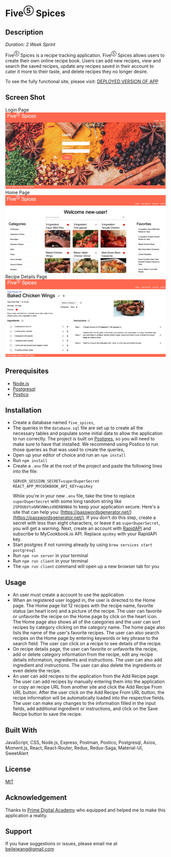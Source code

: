 # Five<sup>⑤</sup> Spices

## Description

_Duration: 2 Week Sprint_

Five<sup>⑤</sup> Spices is a recipe tracking application. Five<sup>⑤</sup> Spices allows users to create their own online recipe book. Users can add new recipes, view and search the saved recipes, update any recipes saved in their account to cater it more to their taste, and delete recipes they no longer desire.

To see the fully functional site, please visit: [DEPLOYED VERSION OF APP](https://five-spices-solo-project.herokuapp.com/#/login)

## Screen Shot

Login Page
![Login](screenshots/Login.png)
Home Page
![Home](screenshots/Home.png)
Recipe Details Page
![Details](screenshots/Details.png)

## Prerequisites

- [Node.js](https://nodejs.org/en/)
- [Postgresql](https://www.postgresql.org/download/)
- [Postico](https://eggerapps.at/postico/)

## Installation

- Create a database named `five_spices`,
- The queries in the `database.sql` file are set up to create all the necessary tables and populate some initial data to allow the application to run correctly. The project is built on [Postgres](https://www.postgresql.org/download/), so you will need to make sure to have that installed. We recommend using Postico to run those queries as that was used to create the queries,
- Open up your editor of choice and run an `npm install`
- Run `npm install`
- Create a `.env` file at the root of the project and paste the following lines into the file:
  ```
  SERVER_SESSION_SECRET=superDuperSecret
  REACT_APP_MYCOOKBOOK_API_KEY=apiKey
  ```
  While you're in your new `.env` file, take the time to replace `superDuperSecret` with some long random string like `25POUbVtx6RKVNWszd9ERB9Bb6` to keep your application secure. Here's a site that can help you: [https://passwordsgenerator.net/](https://passwordsgenerator.net/). If you don't do this step, create a secret with less than eight characters, or leave it as `superDuperSecret`, you will get a warning.
  Next, create an account with [RapidAPI](https://rapidapi.com/) and subscribe to MyCookbook.io API. Replace `apiKey` with your RapidAPi key.
- Start postgres if not running already by using `brew services start postgresql`
- Run `npm run server` in your terminal
- Run `npm run client` in your terminal
- The `npm run client` command will open up a new browser tab for you

## Usage

- An user must create a account to use the application
- When an registered user logged in, the user is directed to the Home page. The Home page list 12 recipes with the recipe name, favorite status (an heart icon) and a picture of the recipe. The user can favorite or unfavorite the recipe on the Home page by click on the heart icon. The Home page also shows all of the categories and the user can sort recipes by category clicking on the category name. The home page also lists the name of the user's favorite recipes. The user can also search recipes on the Home page by entering keywords or key phrase to the search field. The user can click on a recipe to see details of the recipe.
- On recipe details page, the user can favorite or unfavorite the recipe, add or delete category information from the recipe, edit any recipe details information, ingredients and instructions. The user can also add ingredient and instructions. The user can also delete the ingredients or even delete the recipe.
- An user can add recipes to the application from the Add Recipe page. The user can add recipes by manually entering them into the application or copy an recipe URL from another site and click the Add Recipe From URL button. After the user click on the Add Recipe From URL button, the recipe information will be automatically loaded into the respective fields. The user can make any changes to the information filled in the input fields, add additional ingredient or instructions, and click on the Save Recipe button to save the recipe.

## Built With

JavaScript, CSS, Node.js, Express, Postman, Postico, Postgresql, Axios, Moment.js, React, React-Router, Redux, Redux-Saga, Material-UI, SweetAlert

## License

[MIT](./LICENSE.txt)

## Acknowledgement

Thanks to [Prime Digital Academy](www.primeacademy.io) who equipped and helped me to make this application a reality.

## Support

If you have suggestions or issues, please email me at [beileiwang@gmail.com](beileiwang@gmail.com)
